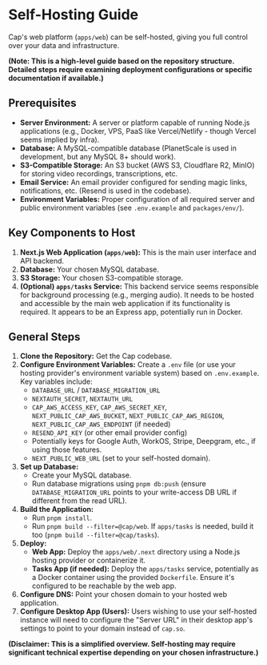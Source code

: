 # Self-Hosting Guide

Cap's web platform (`apps/web`) can be self-hosted, giving you full control over your data and infrastructure.

**(Note: This is a high-level guide based on the repository structure. Detailed steps require examining deployment configurations or specific documentation if available.)**

## Prerequisites

*   **Server Environment:** A server or platform capable of running Node.js applications (e.g., Docker, VPS, PaaS like Vercel/Netlify - though Vercel seems implied by infra).
*   **Database:** A MySQL-compatible database (PlanetScale is used in development, but any MySQL 8+ should work).
*   **S3-Compatible Storage:** An S3 bucket (AWS S3, Cloudflare R2, MinIO) for storing video recordings, transcriptions, etc.
*   **Email Service:** An email provider configured for sending magic links, notifications, etc. (Resend is used in the codebase).
*   **Environment Variables:** Proper configuration of all required server and public environment variables (see `.env.example` and `packages/env/`).

## Key Components to Host

1.  **Next.js Web Application (`apps/web`):** This is the main user interface and API backend.
2.  **Database:** Your chosen MySQL database.
3.  **S3 Storage:** Your chosen S3-compatible storage.
4.  **(Optional) `apps/tasks` Service:** This backend service seems responsible for background processing (e.g., merging audio). It needs to be hosted and accessible by the main web application if its functionality is required. It appears to be an Express app, potentially run in Docker.

## General Steps

1.  **Clone the Repository:** Get the Cap codebase.
2.  **Configure Environment Variables:** Create a `.env` file (or use your hosting provider's environment variable system) based on `.env.example`. Key variables include:
    *   `DATABASE_URL` / `DATABASE_MIGRATION_URL`
    *   `NEXTAUTH_SECRET`, `NEXTAUTH_URL`
    *   `CAP_AWS_ACCESS_KEY`, `CAP_AWS_SECRET_KEY`, `NEXT_PUBLIC_CAP_AWS_BUCKET`, `NEXT_PUBLIC_CAP_AWS_REGION`, `NEXT_PUBLIC_CAP_AWS_ENDPOINT` (if needed)
    *   `RESEND_API_KEY` (or other email provider config)
    *   Potentially keys for Google Auth, WorkOS, Stripe, Deepgram, etc., if using those features.
    *   `NEXT_PUBLIC_WEB_URL` (set to your self-hosted domain).
3.  **Set up Database:**
    *   Create your MySQL database.
    *   Run database migrations using `pnpm db:push` (ensure `DATABASE_MIGRATION_URL` points to your write-access DB URL if different from the read URL).
4.  **Build the Application:**
    *   Run `pnpm install`.
    *   Run `pnpm build --filter=@cap/web`. If `apps/tasks` is needed, build it too (`pnpm build --filter=@cap/tasks`).
5.  **Deploy:**
    *   **Web App:** Deploy the `apps/web/.next` directory using a Node.js hosting provider or containerize it.
    *   **Tasks App (if needed):** Deploy the `apps/tasks` service, potentially as a Docker container using the provided `Dockerfile`. Ensure it's configured to be reachable by the web app.
6.  **Configure DNS:** Point your chosen domain to your hosted web application.
7.  **Configure Desktop App (Users):** Users wishing to use your self-hosted instance will need to configure the "Server URL" in their desktop app's settings to point to your domain instead of `cap.so`.

**(Disclaimer: This is a simplified overview. Self-hosting may require significant technical expertise depending on your chosen infrastructure.)**
